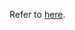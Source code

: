 Refer to [here](https://github.com/MGYBY/Gerris_practice/tree/main/power-law/2D/damBreak_onSlope/multilayer).
